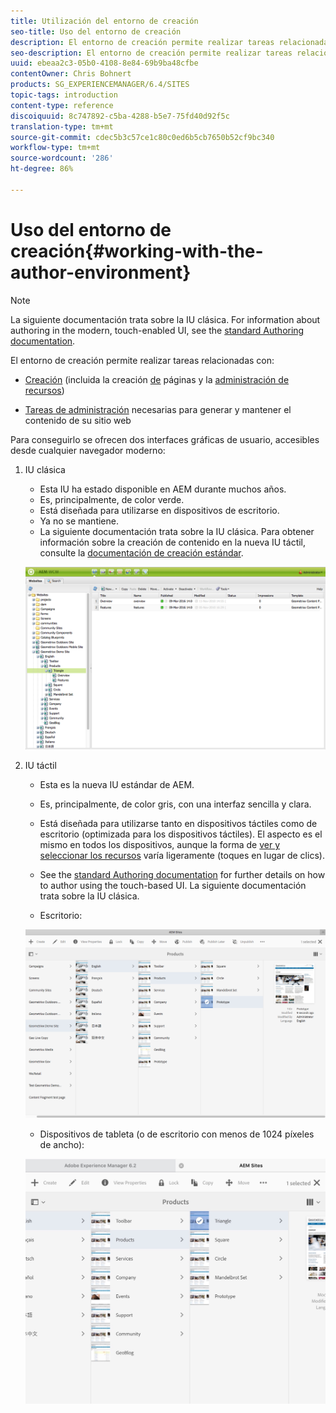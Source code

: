 ```yaml
---
title: Utilización del entorno de creación
seo-title: Uso del entorno de creación
description: El entorno de creación permite realizar tareas relacionadas con la creación (incluidas la creación de páginas y la administración de activos) y tareas de administración necesarias para generar y mantener el contenido de un sitio web.
seo-description: El entorno de creación permite realizar tareas relacionadas con la creación (incluidas la creación de páginas y la administración de activos) y tareas de administración necesarias para generar y mantener el contenido de un sitio web.
uuid: ebeaa2c3-05b0-4108-8e84-69b9ba48cfbe
contentOwner: Chris Bohnert
products: SG_EXPERIENCEMANAGER/6.4/SITES
topic-tags: introduction
content-type: reference
discoiquuid: 8c747892-c5ba-4288-b5e7-75fd40d92f5c
translation-type: tm+mt
source-git-commit: cdec5b3c57ce1c80c0ed6b5cb7650b52cf9bc340
workflow-type: tm+mt
source-wordcount: '286'
ht-degree: 86%

---
```



# Uso del entorno de creación{#working-with-the-author-environment}

>[!NOTE]
>
>La siguiente documentación trata sobre la IU clásica. For information about authoring in the modern, touch-enabled UI, see the [standard Authoring documentation](/help/assets/assets.md).

El entorno de creación permite realizar tareas relacionadas con:

* [Creación](/help/sites-authoring/author.md) (incluida la creación [de](/help/sites-authoring/qg-page-authoring.md) páginas y la [administración de recursos](/help/assets/assets.md))

* [Tareas de administración](/help/sites-administering/administer-best-practices.md) necesarias para generar y mantener el contenido de su sitio web

Para conseguirlo se ofrecen dos interfaces gráficas de usuario, accesibles desde cualquier navegador moderno:

1. IU clásica

   * Esta IU ha estado disponible en AEM durante muchos años.
   * Es, principalmente, de color verde.
   * Está diseñada para utilizarse en dispositivos de escritorio.
   * Ya no se mantiene.
   * La siguiente documentación trata sobre la IU clásica. Para obtener información sobre la creación de contenido en la nueva IU táctil, consulte la [documentación de creación estándar](/help/sites-authoring/author.md).

   ![chlimage_1-149](assets/chlimage_1-149.png)

1. IU táctil

   * Esta es la nueva IU estándar de AEM.
   * Es, principalmente, de color gris, con una interfaz sencilla y clara.
   * Está diseñada para utilizarse tanto en dispositivos táctiles como de escritorio (optimizada para los dispositivos táctiles). El aspecto es el mismo en todos los dispositivos, aunque la forma de [ver y seleccionar los recursos](/help/sites-authoring/basic-handling.md) varía ligeramente (toques en lugar de clics).
   * See the [standard Authoring documentation](/help/sites-authoring/author.md) for further details on how to author using the touch-based UI. La siguiente documentación trata sobre la IU clásica.

   * Escritorio:

   ![chlimage_1-150](assets/chlimage_1-150.png)

   * Dispositivos de tableta (o de escritorio con menos de 1024 píxeles de ancho):

   ![climage_1-7](assets/chlimage_1-7.jpeg)

